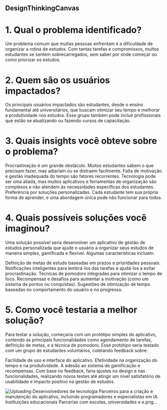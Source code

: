 ## DesignThinkingCanvas
# 1. Qual o problema identificado?

Um problema comum que muitas pessoas enfrentam é a dificuldade de organizar a rotina de estudos. Com tantas tarefas e compromissos, muitos estudantes se sentem sobrecarregados, sem saber por onde começar ou como priorizar os estudos.

# 2. Quem são os usuários impactados?

Os principais usuários impactados são estudantes, desde o ensino fundamental até universitários, que buscam otimizar seu tempo e melhorar a produtividade nos estudos. Esse grupo também pode incluir profissionais que estão se atualizando ou fazendo cursos de capacitação.

# 3. Quais insights você obteve sobre o problema?

Procrastinação é um grande obstáculo. Muitos estudantes sabem o que precisam fazer, mas adiariam ou se distraem facilmente.
Falta de motivação e gestão inadequada do tempo são fatores recorrentes.
Tecnologia pode ser uma aliada, mas muitos aplicativos e ferramentas de organização são complexos e não atendem às necessidades específicas dos estudantes.
Preferência por soluções personalizadas. Cada estudante tem sua própria forma de aprender, e uma abordagem única pode não funcionar para todos.

# 4. Quais possíveis soluções você imaginou?

Uma solução possível seria desenvolver um aplicativo de gestão de estudos personalizada que ajude o usuário a organizar seus estudos de maneira simples, gamificada e flexível. Algumas características incluem:

Definição de metas de estudo baseadas em prazos e prioridades pessoais.
Notificações inteligentes para lembrá-los das tarefas e ajudá-los a evitar procrastinação.
Técnicas de pomodoro integradas para otimizar o tempo de foco.
Recompensas e desafios para aumentar a motivação (como um sistema de pontos ou conquistas).
Sugestões de otimização de tempo baseadas no comportamento do usuário e no progresso.

# 5. Como você testaria a melhor solução?

Para testar a solução, começaria com um protótipo simples do aplicativo, contendo as principais funcionalidades como agendamento de tarefas, definição de metas, e a técnica de pomodoro. Esse protótipo seria testado com um grupo de estudantes voluntários, coletando feedback sobre:

Facilidade de uso e interface do aplicativo.
Efetividade na organização do tempo e na produtividade.
A adesão ao sistema de gamificação e recompensas.
Com base no feedback, faria ajustes no design e nas funcionalidades, realizando novos testes até atingir um nível satisfatório de usabilidade e impacto positivo na gestão de estudos.

![Uploading Desenvolvedores de tecnologia Parceiros para a criação e manutenção do aplicativo, incluindo programadores e especialistas em IA. Instituições educacionais Parcerias com escolas, universidades e e.png…]()


